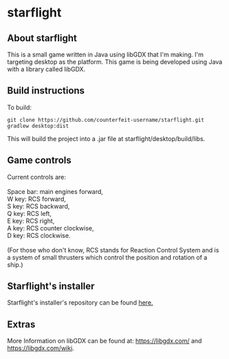 # starflight

## About starflight
This is a small game written in Java using libGDX that I'm making.
I'm targeting desktop as the platform.
This game is being developed using Java with a library called libGDX.

## Build instructions
To build:
```
git clone https://github.com/counterfeit-username/starflight.git
gradlew desktop:dist
```
This will build the project into a .jar file at starflight/desktop/build/libs.

## Game controls
Current controls are:<br><br>Space bar: main engines forward,<br>W key: RCS forward,<br>S key: RCS backward,<br>Q key: RCS left,<br>E key: RCS right,<br>A key: RCS counter clockwise,<br>D key: RCS clockwise.<br><br>(For those who don't know, RCS stands for Reaction Control System and is a system of small thrusters which control the position and rotation of a ship.)

## Starflight's installer
Starflight's installer's repository can be found [here.](https://github.com/danvahsh/starflight-installer)

## Extras
More Information on libGDX can be found at: https://libgdx.com/ and https://libgdx.com/wiki.
